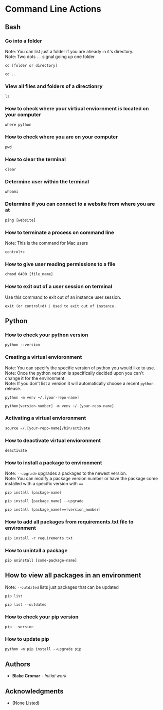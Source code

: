 # Command Line Actions

## Bash

### Go into a folder

Note: You can list just a folder if you are already in it's directory. <br>
Note: Two dots `..` signal going up one folder

```
cd [folder or directory]
```

```
cd ..
```

### View all files and folders of a directionry

```
ls
```

### How to check where your virtiual enviornment is located on your computer

```
where python
```

### How to check where you are on your computer
```
pwd
```

### How to clear the terminal
```
clear
```

### Determine user within the terminal
```
whoami
```

### Determine if you can connect to a website from where you are at
```
ping [website]
```

### How to terminate a process on command line
Note: This is the command for Mac users

```
control+c
```

### How to give user reading permissions to a file
```
chmod 0400 [file_name]
```

### How to exit out of a user session on terminal
Use this command to exit out of an instance user session.

```
exit (or control+d) | Used to exit out of instance.
```

## Python

### How to check your python version

```
python --version
```

### Creating a virtual envioronment
Note: You can specify the specific version of python you would like to use. <br>
Note: Once the python version is specifically decided upon you can't change it for the environment. <br>
Note: If you don't list a version it will automatically choose a recent `python` release.

```
python -m venv ~/.[your-repo-name]
```

```
python[version-number] -m venv ~/.[your-repo-name]
```

### Activating a virtual envioronment
```
source ~/.[your-repo-name]/bin/activate
```

### How to deactivate virtual envioronment
```
deactivate
```

### How to install a package to environment

Note: `--upgrade` upgrades a packages to the newest version. <br>
Note: You can modify a package version number or have the package come installed with a specific version with `==`

```
pip install [package-name]
```

```
pip install [package_name] --upgrade
```

```
pip install [package_name]==[version_number]
```

### How to add all packages from requirements.txt file to environment

```
pip install -r requirements.txt
```

### How to unintall a package

```
pip uninstall [some-package-name]
```

## How to view all packages in an environment
Note: `--outdated` lists just packages that can be updated

```
pip list
```

```
pip list --outdated
```

### How to check your pip version
```
pip --version
```

### How to update pip
```
python -m pip install --upgrade pip
```

## Authors

* **Blake Cromar** - *Initial work* 

## Acknowledgments

* (None Listed)
